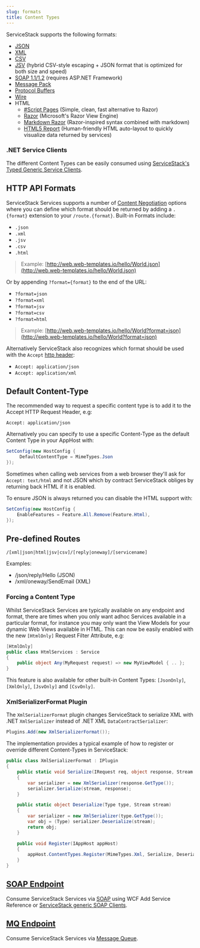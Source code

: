 ```yaml
---
slug: formats
title: Content Types
---
```


ServiceStack supports the following formats:

- [JSON](https://github.com/ServiceStack/ServiceStack.Text)
- [XML](https://docs.microsoft.com/en-us/dotnet/api/system.runtime.serialization.datacontractserializer)
- [CSV](/csv-format)
- [JSV](/jsv-format) (hybrid CSV-style escaping + JSON format that is optimized for both size and speed)
- [SOAP 1.1/1.2](/soap-support) (requires ASP.NET Framework)
- [Message Pack](/messagepack-format)
- [Protocol Buffers](/protobuf-format)
- [Wire](/wire-format)
- HTML
    - [#Script Pages](https://sharpscript.net/docs/sharp-pages) (Simple, clean, fast alternative to Razor)
    - [Razor](http://razor.servicestack.net) (Microsoft's Razor View Engine)
    - [Markdown Razor](/markdown-razor) (Razor-inspired syntax combined with markdown)
    - [HTML5 Report](/html5reportformat) (Human-friendly HTML auto-layout to quickly visualize data returned by services)

### .NET Service Clients

The different Content Types can be easily consumed using [ServiceStack's Typed Generic Service Clients](/csharp-client#httpwebrequest-service-clients).

## HTTP API Formats

ServiceStack Services supports a number of [Content Negotiation](/routing#content-negotiation) options where you can define which 
format should be returned by adding a `.{format}` extension to your `/route.{format}`. Built-in Formats include:

 - `.json`
 - `.xml`
 - `.jsv`
 - `.csv`
 - `.html`

> Example: [http://web.web-templates.io/hello/World.json](http://web.web-templates.io/hello/World.json)

Or by appending `?format={format}` to the end of the URL:

- `?format=json`
- `?format=xml`
- `?format=jsv`
- `?format=csv`
- `?format=html`

> Example: [http://web.web-templates.io/hello/World?format=json](http://web.web-templates.io/hello/World?format=json)

Alternatively ServiceStack also recognizes which format should be used with the `Accept` [http header](http://en.wikipedia.org/wiki/List_of_HTTP_header_fields):

- `Accept: application/json`
- `Accept: application/xml`

## Default Content-Type

The recommended way to request a specific content type is to add it to the Accept HTTP Request Header, e.g:

    Accept: application/json

Alternatively you can specify to use a specific Content-Type as the default Content Type in your AppHost with:

```csharp
SetConfig(new HostConfig {
     DefaultContentType = MimeTypes.Json 
});
```

Sometimes when calling web services from a web browser they'll ask for `Accept: text/html` and not JSON which by contract ServiceStack obliges by returning back HTML if it is enabled.

To ensure JSON is always returned you can disable the HTML support with:

```csharp
SetConfig(new HostConfig {
    EnableFeatures = Feature.All.Remove(Feature.Html),
});
```

## Pre-defined Routes

    /[xml|json|html|jsv|csv]/[reply|oneway]/[servicename]

Examples:

 - /json/reply/Hello (JSON)
 - /xml/oneway/SendEmail (XML)

### Forcing a Content Type

Whilst ServiceStack Services are typically available on any endpoint and format, there are times when you only want adhoc Services available in a particular format, for instance you may only want the View Models for your dynamic Web Views available in HTML. This can now be easily enabled with the new `[HtmlOnly]` Request Filter Attribute, e.g:
    
```csharp
[HtmlOnly]
public class HtmlServices : Service
{
    public object Any(MyRequest request) => new MyViewModel { .. };
}
```

This feature is also available for other built-in Content Types: `[JsonOnly]`, `[XmlOnly]`, `[JsvOnly]` and `[CsvOnly]`.

### XmlSerializerFormat Plugin

The `XmlSerializerFormat` plugin changes ServiceStack to serialize XML with .NET `XmlSerializer` instead of .NET XML 
`DataContractSerializer`:

```csharp
Plugins.Add(new XmlSerializerFormat());
```

The implementation provides a typical example of how to register or override different Content-Types in ServiceStack:

```csharp
public class XmlSerializerFormat : IPlugin
{
    public static void Serialize(IRequest req, object response, Stream stream)
    {
        var serializer = new XmlSerializer(response.GetType());
        serializer.Serialize(stream, response);
    }

    public static object Deserialize(Type type, Stream stream)
    {
        var serializer = new XmlSerializer(type.GetType());
        var obj = (Type) serializer.Deserialize(stream);
        return obj;
    }

    public void Register(IAppHost appHost)
    {
        appHost.ContentTypes.Register(MimeTypes.Xml, Serialize, Deserialize);
    }
}
```

## [SOAP Endpoint](/soap-support)

Consume ServiceStack Services via [SOAP](/soap-support) using WCF Add Service Reference or [ServiceStack generic SOAP Clients](/csharp-client#httpwebrequest-service-clients).

## [MQ Endpoint](/messaging)

Consume ServiceStack Services via [Message Queue](/messaging).
